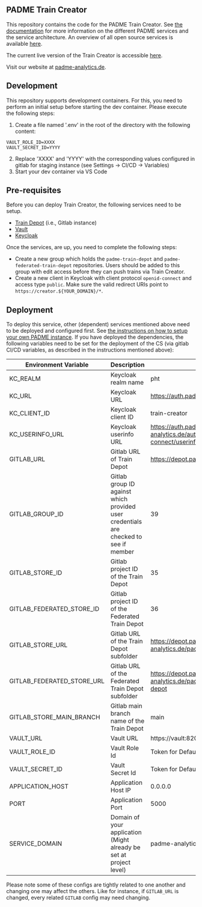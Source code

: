 ## PADME Train Creator

This repository contains the code for the PADME Train Creator. See [the documentation](https://docs.padme-analytics.de/) for more information on the different PADME services and the service architecture. An overview of all open source services is available [here](https://git.rwth-aachen.de/padme-development).

The current live version of the Train Creator is accessible [here](https://creator.padme-analytics.de).

Visit our website at [padme-analytics.de](https://padme-analytics.de).

## Development

This repository supports development containers. For this, you need to perform an initial setup before starting the dev container. Please execute the following steps:

1. Create a file named '.env' in the root of the directory with the following content:

```
VAULT_ROLE_ID=XXXX
VAULT_SECRET_ID=YYYY
```

2. Replace 'XXXX' and 'YYYY' with the corresponding values configured in gitlab for staging instance (see Settings -> CI/CD -> Variables)
3. Start your dev container via VS Code

## Pre-requisites
Before you can deploy Train Creator, the following services need to be setup.
- [Train Depot](https://git.rwth-aachen.de/padme-development/train-depo) (i.e., Gitlab instance)
- [Vault](https://git.rwth-aachen.de/padme-development/vault#train-creator-train-store)
- [Keycloak](https://git.rwth-aachen.de/padme-development/keycloak)

Once the services, are up, you need to complete the following steps:
- Create a new group which holds the `padme-train-depot` and `padme-federated-train-depot` repositories. Users should be added to this group with edit access before they can push trains via Train Creator.
- Create a new client in Keycloak with client protocol `openid-connect` and access type `public`. Make sure the valid redirect URIs point to `https://creator.${YOUR_DOMAIN}/*`. 

## Deployment

To deploy this service, other (dependent) services mentioned above need to be deployed and configured first. See [the instructions on how to setup your own PADME instance](https://docs.padme-analytics.de/en/how-to-deploy-padme). If you have deployed the dependencies, the following variables need to be set for the deployment of the CS (via gitlab CI/CD variables, as described in the instructions mentioned above):


| Environment Variable       | Description                                                                          | Sample Value                                                                     |
| -------------------------- | ------------------------------------------------------------------------------------ | -------------------------------------------------------------------------------- |
| KC_REALM                   | Keycloak realm name                                                                  | pht                                                                              |
| KC_URL                     | Keycloak URL                                                                         | https://auth.padme-analytics.de/auth                                             |
| KC_CLIENT_ID               | Keycloak client ID                                                                   | train-creator                                                                    |
| KC_USERINFO_URL            | Keycloak userinfo URL                                                                | https://auth.padme-analytics.de/auth/realms/pht/protocol/openid-connect/userinfo |
| GITLAB_URL                 | Gitlab URL of Train Depot                                                            | https://depot.padme-analytics.de                                                 |
| GITLAB_GROUP_ID            | Gitlab group ID against which provided user credentials are checked to see if member | 39                                                                               |
| GITLAB_STORE_ID            | Gitlab project ID of the Train Depot                                                 | 35                                                                               |
| GITLAB_FEDERATED_STORE_ID  | Gitlab project ID of the Federated Train Depot                                       | 36                                                                               |
| GITLAB_STORE_URL           | Gitlab URL of the Train Depot subfolder                                              | https://depot.padme-analytics.de/padme/padme-train-depot                         |
| GITLAB_FEDERATED_STORE_URL | Gitlab URL of the Federated Train Depot subfolder                                    | https://depot.padme-analytics.de/padme/padme-federated-train-depot               |
| GITLAB_STORE_MAIN_BRANCH   | Gitlab main branch name of the Train Depot                                           | main                                                                             |
| VAULT_URL                  | Vault URL                                                                            | https://vault:8200                                                               |
| VAULT_ROLE_ID              | Vault Role Id                                                                        | Token for Default Vault                                                          |
| VAULT_SECRET_ID            | Vault Secret Id                                                                      | Token for Default Vault                                                          |
| APPLICATION_HOST           | Application Host IP                                                                  | 0.0.0.0                                                                          |
| PORT                       | Application Port                                                                     | 5000      
| SERVICE_DOMAIN | Domain of your application (Might already be set at project level) | padme-analytics.de                                                                        |

Please note some of these configs are tightly related to one another and changing one may affect the others. Like for instance, if `GITLAB_URL` is changed, every related `GITLAB` config may need changing.
